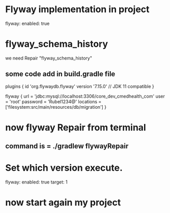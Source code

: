 # Flyway implementation in project
  flyway:
    enabled: true
# flyway_schema_history
we need Repair "flyway_schema_history"
## some code add in build.gradle file
plugins {
	id 'org.flywaydb.flyway' version '7.15.0' // JDK 11 compatible
}

flyway {
	url = 'jdbc:mysql://localhost:3306/core_dev_cmedhealth_com'
	user = 'root'
	password = 'Rubel1234@'
	locations = ['filesystem:src/main/resources/db/migration']
}

# now flyway Repair from terminal
## command is = ./gradlew flywayRepair
# Set which version execute.
  flyway:
    enabled: true
    target: 1
# now start again my project